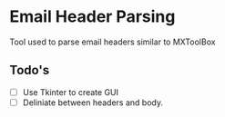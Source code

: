 # Email Header Parsing
Tool used to parse email headers similar to MXToolBox

## Todo's
- [ ] Use Tkinter to create GUI
- [ ] Deliniate between headers and body.
